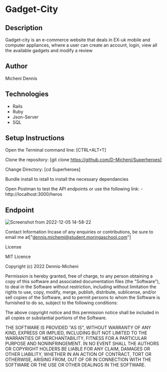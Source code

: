 # Gadget-City 
## Description
Gadget-city is an e-commerce website that deals in EX-uk mobile and computer appliances, whwre a user can create an account, login, view all the available gadgets and modify a review
## Author 
Micheni Dennis
## Technologies
* Rails
* Ruby
* Json-Server
* SQL
## Setup Instructions
Open the Terminal command line: [CTRL+ALT+T]

Clone the repository: [git clone https://github.com/D-Micheni/Superheroes]

Change Directory: [cd Superheroes]

Bundle install to istall to install the necessary dependancies 

Open Postman to test the API endpoints or use the following link:
    - http://localhost:3000/heros
    
## Endpoint

![Screenshot from 2022-12-05 14-58-22](https://user-images.githubusercontent.com/108609340/205635310-07ff4830-e1f8-4dcb-8249-db55c05749e5.png)



Contact Information
Incase of any enquiries or contributions, be sure to email me at["dennis.michemi@student.moringaschool.com"]

License

MIT Licence

Copyright (c) 2022 Dennis-Micheni

Permission is hereby granted, free of charge, to any person obtaining a copy of this software and associated documentation files (the "Software"), to deal in the Software without restriction, including without limitation the rights to use, copy, modify, merge, publish, distribute, sublicense, and/or sell copies of the Software, and to permit persons to whom the Software is furnished to do so, subject to the following conditions:

The above copyright notice and this permission notice shall be included in all copies or substantial portions of the Software.

THE SOFTWARE IS PROVIDED "AS IS", WITHOUT WARRANTY OF ANY KIND, EXPRESS OR IMPLIED, INCLUDING BUT NOT LIMITED TO THE WARRANTIES OF MERCHANTABILITY, FITNESS FOR A PARTICULAR PURPOSE AND NONINFRINGEMENT. IN NO EVENT SHALL THE AUTHORS OR COPYRIGHT HOLDERS BE LIABLE FOR ANY CLAIM, DAMAGES OR OTHER LIABILITY, WHETHER IN AN ACTION OF CONTRACT, TORT OR OTHERWISE, ARISING FROM, OUT OF OR IN CONNECTION WITH THE SOFTWARE OR THE USE OR OTHER DEALINGS IN THE SOFTWARE.
